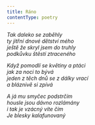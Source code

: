```yaml
---
title: Ráno
contentType: poetry
---
```


_Tak daleko se zaběhly  
ty jitřní dnové dětství mého  
ještě že skryl jsem do truhly  
podkůvku štěstí ztraceného_

  

_Když pomodlí se květiny a ptáci  
jak za noci to bývá  
jeden z těch dnů se z dálky vrací  
a bláznivě si zpívá_

  

_A já mu smyčec podstrčím  
housle jsou dávno rozlámány  
i tak je vzácný víte čím  
Je blesky kalafunovaný_
